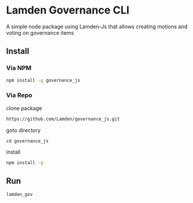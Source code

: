 # Lamden Governance CLI

A simple node package using Lamden-Js that allows creating motions and voting on governance items

## Install

### Via NPM
```bash
npm install -g governance_js
```

### Via Repo
clone package

```bash
https://github.com/Lamden/governance_js.git
```

goto directory

```
cd governance_js
```

install

```bash
npm install -g
```

## Run

```bash
lamden_gov
```